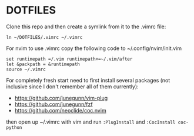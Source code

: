 # DOTFILES
Clone this repo and then create a symlink from it to the .vimrc file:
```
ln ~/DOTFILES/.vimrc ~/.vimrc
```

For nvim to use .vimrc copy the following code to ~/.config/nvim/init.vim
```
set runtimepath =/.vim runtimepath+=~/.vim/after
let &packpath = &runtimepath
source ~/.vimrc
```

For completely fresh start need to first install several packages (not inclusive since I don't remember all of them currently):

- https://github.com/junegunn/vim-plug
- https://github.com/junegunn/fzf
- https://github.com/neoclide/coc.nvim

then open up ~/.vimrc with vim and run ```:PlugInstall``` and ```:CocInstall coc-python```
